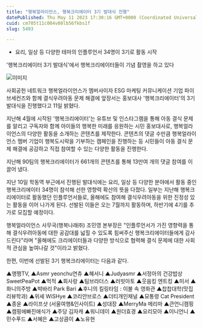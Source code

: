 ```yaml
---
title: "행복얼라이언스, 행복크리에이터 3기 발대식 진행"
datePublished: Thu May 11 2023 17:30:16 GMT+0000 (Coordinated Universal Time)
cuid: cm705t11c004v08lb56fkbs1f
slug: 5493

---
```



- 요리, 일상 등 다양한 테마의 인플루언서 34명이 3기로 활동 시작

'행복크리에이터 3기 발대식'에서 행복크리에이터들이 기념 촬영을 하고 있다

![이미지](https://cdn.hashnode.com/res/hashnode/image/upload/v1739258837309/f62bfc7f-7f62-46b6-8b7a-d37606c79259.jpeg)

사회공헌 네트워크 행복얼라이언스가 멤버사이자 ESG 마케팅 커뮤니케이션 기업 파이브세컨즈와 함께 결식우려아동 문제 해결에 앞장서는 홍보대사 '행복크리에이터'의 3기 발대식을 진행했다고 11일 밝혔다.

지난해 4월에 시작된 '행복크리에이터'는 유튜브 및 인스타그램을 통해 아동 결식 문제를 알리고 구독자와 함께 아이들의 행복한 미래를 응원하는 시민 홍보대사로, 행복얼라이언스의 다양한 활동을 소개하는 콘텐츠를 제작한다. 콘텐츠의 댓글 수만큼 행복얼라이언스 멤버 기업이 행복도시락을 기부하는 캠페인을 진행하는 등 시민들이 아동 결식 문제 해결에 공감하고 직접 참여할 수 있는 다양한 활동을 진행한다.

지난해 90팀의 행복크리에이터가 661개의 콘텐츠를 통해 13만여 개의 댓글 참여를 이끌어 냈다.

지난 10일 학동역 부근에서 진행된 발대식에는 요리, 일상 등 다양한 분야에서 활동 중인 행복크리에이터 34명이 참석해 선한 영향력 확산의 뜻을 다졌다. 일부는 지난해 행복크리에이터로 활동했던 인플루언서들로, 올해에도 참여해 결식우려아동을 위한 진정성 있는 활동을 이어 나가게 된다. 선발된 이들은 오는 7월까지 활동하며, 하반기에 4기를 추가로 모집할 예정이다.

행복얼라이언스 사무국(행복나래㈜) 조민영 본부장은 "인플루언서가 가진 영향력을 통해 결식우려아동에 대한 공감대를 넓힐 수 있도록 힘써주신 행복크리에이터들에게 감사드린다"라며 "올해에도 크리에이터들과 다양한 방식으로 협력해 결식 문제에 대한 사회적 관심을 높여나갈 것"이라고 밝혔다.

한편, 이번에 선발된 3기 행복크리에이터는 다음과 같다.

▲앵쩡TV, ▲Asmr yeonchu연츄 ▲혜서니 ▲Judyasmr ▲서정아의 건강밥상 SweetPeaPot ▲먹적 ▲회사랑 ▲팀브라더스 ▲러빗아토 ▲웃음킹 엔트킹 ▲미서 ▲화니의주방 ▲박바리 Park Bari ▲후니의 킬링타임 : 이불 속 영화관 ▲찹찹대학(맛집리뷰학과) ▲위셰 WiSHye ▲코리안브로스 ▲더티개인채널 ▲묘통령 Cat President ▲종윤 ▲라이프샷 (서울여행&인사이트) ▲성대장 ▲MerryMa 메리마 ▲큰언니캠핑 ▲캠핑에빠진애식가 ▲주당 김자캐 ▲워니데이 ▲원더효경 ▲요리모아 ▲이니언니 ▲민수푸드 ▲서혜은 ▲고상큼이 ▲노유현